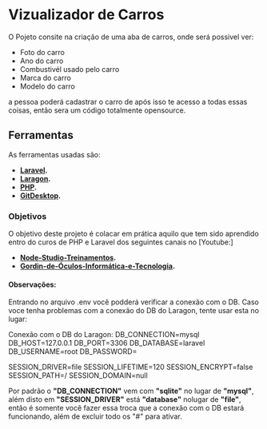 # Vizualizador de Carros

O Pojeto consite na criação de uma aba de carros, onde será possivel ver:
- Foto do carro
- Ano do carro
- Combustivél usado pelo carro
- Marca do carro
- Modelo do carro

a pessoa poderá cadastrar o carro de após isso te acesso a todas essas coisas, então sera um código totalmente opensource.

## Ferramentas
As ferramentas usadas são:

- **[Laravel](https://laravel.com/docs/contributions).**
- **[Laragon](https://laragon.org/docs/).**
- **[PHP](https://www.php.net/docs.php).**
- **[GitDesktop](https://desktop.github.com/download/).**

### Objetivos
O objetivo deste projeto é colacar em prática aquilo que tem sido aprendido entro do curos de PHP e Laravel dos seguintes canais no 
[Youtube:]

- **[Node-Studio-Treinamentos](https://www.youtube.com/watch?v=SnOlhaJTMTA&list=PLwXQLZ3FdTVH5Tb57_-ll_r0VhNz9RrXb&index=1).**
- **[Gordin-de-Óculos-Informática-e-Tecnologia](https://www.youtube.com/watch?v=4EoW20FV6Rc&list=PLds8fm5O3hgyyaO2G9gSPq1Mmwe_cVmh5).**

#### Observações:
Entrando no arquivo .env você podderá verificar a conexão com o DB.
Caso voce tenha problemas com a conexão do DB do Laragon, tente usar esta no lugar:

Conexão com o DB do Laragon:
DB_CONNECTION=mysql
DB_HOST=127.0.0.1
DB_PORT=3306
DB_DATABASE=laravel
DB_USERNAME=root
DB_PASSWORD=

SESSION_DRIVER=file
SESSION_LIFETIME=120
SESSION_ENCRYPT=false
SESSION_PATH=/
SESSION_DOMAIN=null

Por padrão o **"DB_CONNECTION"** vem com **"sqlite"** no lugar de **"mysql"**, além disto em **"SESSION_DRIVER"** está **"database"** nolugar de **"file"**, então é somente você fazer essa troca que a conexão com o DB estará funcionando, além de excluir todo os "#" para ativar. 

